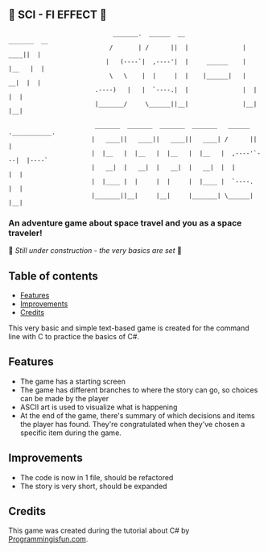 ## :space_invader: SCI - FI EFFECT :space_invader:

                                 _______.  ______  __                 _______  __  
                                /       | /      ||  |               |   ____||  | 
                               |   (----`|  ,----'|  |     ______    |  |__   |  | 
                                \   \    |  |     |  |    |______|   |   __|  |  | 
                            .----)   |   |  `----.|  |               |  |     |  | 
                            |_______/     \______||__|               |__|     |__| 
                                                                   
                            _______  _______  _______  _______   ______ .___________.
                           |   ____||   ____||   ____||   ____| /      ||           |
                           |  |__   |  |__   |  |__   |  |__   |  ,----'`---|  |----`
                           |   __|  |   __|  |   __|  |   __|  |  |         |  |     
                           |  |____ |  |     |  |     |  |____ |  `----.    |  |     
                           |_______||__|     |__|     |_______| \______|    |__|

### An adventure game about space travel and you as a space traveler!

:construction: *Still under construction - the very basics are set* :construction:

## Table of contents

* [Features](#features)
* [Improvements](#improvements)
* [Credits](#credits)

This very basic and simple text-based game is created for the command line with C to practice the basics of C#.

## Features
- The game has a starting screen
- The game has different branches to where the story can go, so choices can be made by the player
- ASCII art is used to visualize what is happening
- At the end of the game, there's summary of which decisions and items the player has found. They're congratulated when they've chosen a specific item during the game.

## Improvements
- The code is now in 1 file, should be refactored
- The story is very short, should be expanded

## Credits

This game was created during the tutorial about C# by [Programmingisfun.com](http://programmingisfun.com/learn/c-sharp-adventure-game/).
